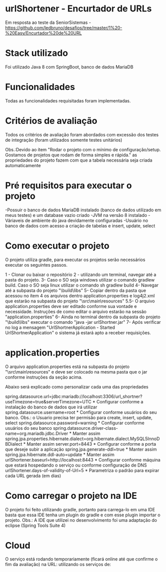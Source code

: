 # urlShortener - Encurtador de URLs

Em resposta ao teste da SeniorSistemas - https://github.com/ledbruno/desafios/tree/master/1%20-%20Easy/Encurtador%20de%20URL

# Stack utilizado

Foi utilizado Java 8 com SpringBoot, banco de dados MariaDB

# Funcionalidades

Todas as funcionalidades requisitadas foram implementadas.

# Critérios de avaliação

Todos os critérios de avaliação foram abordados com excessão dos testes de integração (foram utilizados somente testes unitários)

Obs.:Devido ao ítem "Rodar o projeto com o mínimo de configuração/setup. Gostamos de projetos que rodam de forma simples e rápida." as propriedades do projeto fazem com que a tabela necessária seja criada automaticamente

# Pré requisitos para executar o projeto

-Possuir o banco de dados MariaDB instalado (banco de dados utilizado em meus testes) e um database vazio criado
-JVM na versão 8 instalado
-Váriaveis de ambiente do java devidamente configuradas
-Usuário no banco de dados com acesso a criação de tabelas e insert, update, select

# Como executar o projeto

O projeto utiliza gradle, para executar os projetos serão necessários executar os seguintes passos.

1 - Clonar ou baixar o repositório
2 - utilizando um terminal, navegar até a pasta do projeto.
3-  Caso o SO seja windows utilizar o comando gradlew build. Caso o SO seja linux utilizar o comando sh gradlew build
4-  Navegar até a subpasta do projeto "\build\libs" 
5-  Copiar dentro da pasta que acessou no ítem 4 os arquivos dentro application.properties e log4j2.xml que estarão na subpasta do projeto "\src\main\resources"
5.5-  O arquivo application.properties deve ser editado conforme sua vontade e necessidade. Instruções de como editar o arquivo estarão na sessão "application.properties"
6-  Ainda no terminal dentro da subpasta do projeto "\build\libs" executar o comando "java -jar urlShortner.jar"
7-  Após verificar no log a mensagem "UrlShortnerApplication - Started UrlShortnerApplication" o sistema já estará apto a receber requisições.

# application.properties

O arquivo application.properties está na subpasta do projeto "\src\main\resources" e deve ser colocado na mesma pasta que o jar conforme instruções da seção acima.

Abaixo será explicado como personalizar cada uma das propriedades

spring.datasource.url=jdbc:mariadb://localhost:3306/url_shortner?useTimezone=true&serverTimezone=UTC * Configurar conforme a instalação do banco de dados que irá utilizar
spring.datasource.username=root * Configurar conforme usuários do seu banco. Obs.: o Usuario precisa ter permisão para create, insert, update, select
spring.datasource.password=warning * Configurar conforme usuários do seu banco
spring.datasource.driver-class-name=org.mariadb.jdbc.Driver * Manter assim
spring.jpa.properties.hibernate.dialect=org.hibernate.dialect.MySQL5InnoDBDialect * Manter assim
server.port=8443 * Configurar conforme a porta que deseje subir a aplicação
spring.jpa.generate-ddl=true * Manter assim
spring.jpa.hibernate.ddl-auto=update * Manter assim
urlShortener.baseurl=http://localhost:8443 * Configurar conforme máquina que estará hospedando o serviço ou conforme configuração de DNS
urlShortener.days-of-validity-of-Url=5  * Parametriza o padrão para expirar cada URL gerada (em dias)

# Como carregar o projeto na IDE

O projeto foi feito utilizando gradle, portanto para carrega-lo em uma IDE basta que essa IDE tenha um plugin do gradle e com esse plugin importar o projeto. 
Obs.: A IDE que utilizei no desenvolvimento foi uma adaptação do eclipse (Spring Tools Suite 4)

# Cloud

O serviço está rodando temporariamente (ficará online até que confirme o fim da avaliação) na URL: 
utilizando os serviços de: 


